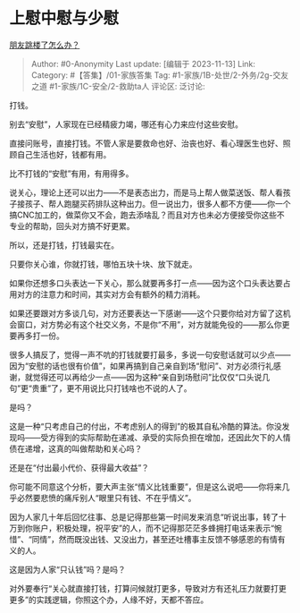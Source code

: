 # 上慰中慰与少慰
[朋友跳楼了怎么办？](https://www.zhihu.com/question/629744618/answer/3286551681)

> Author: #0-Anonymity
> Last update: [编辑于 2023-11-13]
> Link:
> Category:  #【答集】/01-家族答集 
> Tag: #1-家族/1B-处世/2-外务/2g-交友之道 #1-家族/1C-安全/2-救助ta人 
> 评论区:
> 泛讨论:

打钱。

别去“安慰”，人家现在已经精疲力竭，哪还有心力来应付这些安慰。

直接问账号，直接打钱。不管人家是要救命也好、治丧也好、看心理医生也好、照顾自己生活也好，钱都有用。

比不打钱的“安慰”有用，有用得多。

说关心，理论上还可以出力——不是表态出力，而是马上帮人做菜送饭、帮人看孩子接孩子、帮人跑腿买药排队这种出力。但一说出力，很多人都不方便——你一个搞CNC加工的，做菜你又不会，跑去添啥乱？而且对方也未必方便接受你这些不专业的帮助，回头对方搞不好更累。

所以，还是打钱，打钱最实在。

只要你关心谁，你就打钱，哪怕五块十块、放下就走。

如果你还想多口头表达一下关心，那么就要再多打一点——因为这个口头表达要占用对方的注意力和时间，其实对方会有额外的精力消耗。

如果还要跟对方多谈几句，对方还要表达一下感谢——这个只要你给对方留了这机会窗口，对方势必有这个社交义务，不是你“不用”，对方就能免役的——那么你更要再多打一份。

很多人搞反了，觉得一声不吭的打钱就要打最多，多说一句安慰话就可以少点——因为“安慰的话也很有价值”，如果再搞到自己亲自到场“慰问”、对方必须行礼感谢，就觉得还可以再给少一点——因为这种“亲自到场慰问”比仅仅“口头说几句”更“贵重”了，更不用说比只打钱啥也不说的人了。

是吗？

这是一种“只考虑自己的付出，不考虑别人的得到”的极其自私冷酷的算法。你没发现吗——受方得到的实际帮助在递减、承受的实际负担在增加，还因此欠下的人情债在递增，这真的叫做帮助和关心吗？

还是在“付出最小代价、获得最大收益”？

你可能不同意这个分析，要大声主张“情义比钱重要”，但是这么说吧——你将来几乎必然要悲愤的痛斥别人“眼里只有钱、不在乎情义”。

因为人家几十年后回忆往事、总是记得那些第一时间发来消息“听说出事，转了十万到你账户，积极处理，祝平安”的人，而不记得那茫茫多蜂拥打电话来表示“惋惜”、“同情”，然而既没出钱、又没出力，甚至还吐槽事主反馈不够感恩的有情有义的人。

这是因为人家“只认钱”吗？是吗？

对外要奉行“关心就直接打钱，打算问候就打更多，导致对方有还礼压力就要打更更多”的实践逻辑，你照这个办，人缘不好，天都不答应。